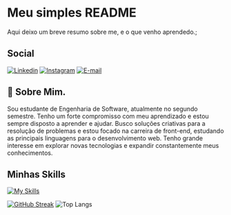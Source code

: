 
# Meu simples README

Aqui deixo um breve resumo sobre me, e o que venho aprendedo.;

## Social
[![Linkedin](https://img.shields.io/badge/LinkedIn-0077B5?style=for-the-badge&logo=linkedin&logoColor=white)](https://www.linkedin.com/feed/)
[![Instagram](https://img.shields.io/badge/-Instagram-%23E4405F?style=for-the-badge&logo=instagram&logoColor=white)](https://www.instagram.com/edivan_sillva/)
[![E-mail](https://img.shields.io/badge/-Email-fff?style=for-the-badge&logo=microsoft-outlook&logoColor=000)](mailto:https://mail.yahoo.com/d/folders/1?.lang=pt-BR)

 
## 🚀 Sobre Mim.
Sou estudante de Engenharia de Software, atualmente no segundo semestre. Tenho um forte compromisso com meu aprendizado e estou sempre disposto a aprender e ajudar. Busco soluções criativas para a resolução de problemas e estou focado na carreira de front-end, estudando as principais linguagens para o desenvolvimento web. Tenho grande interesse em explorar novas tecnologias e expandir constantemente meus conhecimentos.

##  Minhas Skills

[![My Skills](https://skillicons.dev/icons?i=js,html,css,nodejs)](https://skillicons.dev)

[![GitHub Streak](https://streak-stats.demolab.com?user=Edvan92&theme=transparent)](https://git.io/streak-stats)
![Top Langs](https://github-readme-stats.vercel.app/api/top-langs/?username=Edvan92&layout=compact)



